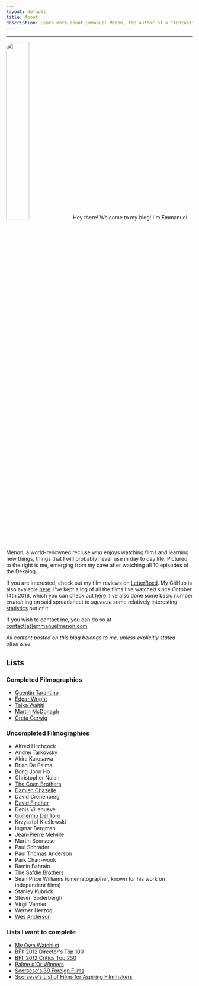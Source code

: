 ```yaml
---
layout: default
title: About
description: Learn more about Emmanuel Menon, the author of a "fantastic" blog which covers everything from films to fiction to coding!
---
```

<hr>
<img src="../assets/images/aboutpage-profile.jpg" class="right" style="width: 35%; border-radius: 25px">
Hey there! Welcome to my blog! I'm Emmanuel Menon, a world-renowned recluse who enjoys watching films and learning new things, things that I will probably never use in day to day life. Pictured to the right is me, emerging from my cave after watching all 10 episodes of the Dekalog.

If you are interested, check out my film reviews on [LetterBoxd](https://letterboxd.com/emmanuelmenon). My GitHub is also avalable [here](https://github.com/emmanuelmenon/). I've kept a log of all the films I've watched since October 14th 2018, which you can check out [here](https://docs.google.com/spreadsheets/d/17L6FQYznF9GzyKYIwTJBpKd8MP8I-PCeQ8B3RXGwzcY/edit#gid=2079998586/). I've also done some basic number *crunch* ing on said spreadsheet to *squeeze* some relatively interesting [statistics]((https://docs.google.com/spreadsheets/d/17L6FQYznF9GzyKYIwTJBpKd8MP8I-PCeQ8B3RXGwzcY/edit#gid=532583700/)) out of it.

If you wish to contact me, you can do so at [contact[at]emmanuelmenon.com](mailto:contact@emmanuelmenon.com)

*All content posted on this blog belongs to me, unless explicitly stated otherwise.*

## Lists
### Completed Filmographies
- [Quentin Tarantino](https://letterboxd.com/emmanuelmenon/list/films-by-quentin-tarantino-ranked/)
- [Edgar Wright](https://letterboxd.com/emmanuelmenon/list/films-by-edgar-wright-ranked/)
- [Taika Waititi](https://letterboxd.com/emmanuelmenon/list/films-by-taika-waititi-ranked/)
- [Martin McDonagh](https://letterboxd.com/emmanuelmenon/list/films-by-martin-mcdonagh-ranked/)
- [Greta Gerwig](https://letterboxd.com/emmanuelmenon/list/films-by-greta-gerwig-ranked/)

### Uncompleted Filmographies
- Alfred Hitchcock
- Andrei Tarkovsky
- Akira Kurosawa
- Brian De Palma
- Bong Joon Ho
- Christopher Nolan
- [The Coen Brothers](https://letterboxd.com/emmanuelmenon/list/films-by-the-coen-brothers/)
- [Damien Chazelle](https://letterboxd.com/emmanuelmenon/list/films-by-damien-chazelle/)
- David Cronenberg
- [David Fincher](https://letterboxd.com/emmanuelmenon/list/films-by-david-fincher/)
- Denis Villenueve
- [Guillermo Del Toro](https://letterboxd.com/emmanuelmenon/list/films-by-guillermo-del-toro/)
- Krzysztof Kieślowski
- Ingmar Bergman
- Jean-Pierre Melville
- Martin Scorsese
- Paul Schrader
- Paul Thomas Anderson
- Park Chan-wook
- Ramin Bahrain
- [The Safdie Brothers](https://letterboxd.com/emmanuelmenon/list/films-by-the-safdie-brothers/)
- Sean Price Williams (cinematographer, known for his work on independent films)
- Stanley Kubrick
- Steven Soderbergh
- Virgil Vernier
- Werner Herzog
- [Wes Anderson](https://letterboxd.com/emmanuelmenon/list/films-by-wes-anderson/)

### Lists I want to complete
- [My Own Watchlist](https://letterboxd.com/emmanuelmenon/watchlist/)
- [BFI: 2012 Director's Top 100](https://letterboxd.com/liveandrew/list/bfi-2012-directors-top-100-films/)
- [BFI: 2012 Critics Top 250](https://letterboxd.com/liveandrew/list/bfi-2012-critics-top-250-films/)
- [Palme d'Or Winners](https://letterboxd.com/connordenney/list/palme-dor/)
- [Scorsese's 39 Foreign Films](https://letterboxd.com/mitchelllyon/list/scorsese-foreign-film-list/)
- [Scorsese's List of Films for Aspiring Filmmakers](https://letterboxd.com/cauleyfilms/list/scorseses-list-of-85-films-every-aspiring/)
